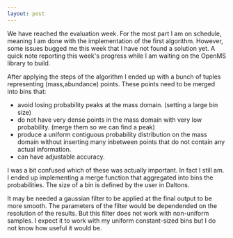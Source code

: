 ```yaml
---
layout: post
---
```


We have reached the evaluation week. For the most part I am on schedule, meaning I am done with the implementation of the first algorithm. However, some issues bugged me this week that I have not found a solution yet. A quick note reporting this week's progress while I am waiting on the OpenMS library to build.

After applying the steps of the algorithm I ended up with a bunch of tuples representing (mass,abundance) points. These points need to be merged into bins that:
 - avoid losing probability peaks at the mass domain. (setting a large bin size)
 - do not have very dense points in the mass domain with very low probability. (merge them so we can find a peak)
 - produce a uniform contiguous probability distribution on the mass domain without inserting many inbetween points that do not contain any actual information.
 - can have adjustable accuracy.

I was a bit confused which of these was actually important. In fact I still am. I ended up implementing a merge function that aggregated into bins the probabilities. The size of a bin is defined by the user in Daltons. 

It may be needed a gaussian filter to be applied at the final output to be more smooth. The parameters of the filter would be dependended on the resolution of the results. But this filter does not work with non-uniform samples. I expect it to work with my uniform constant-sized bins but I do not know how useful it would be.





